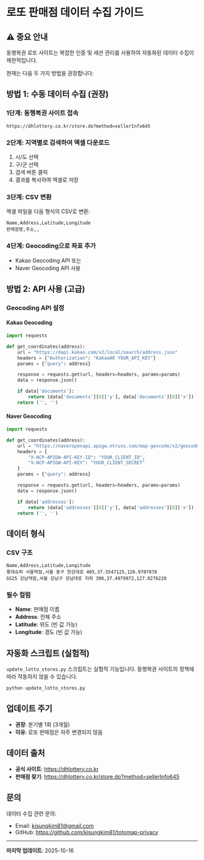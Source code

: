 # 로또 판매점 데이터 수집 가이드

## ⚠️ 중요 안내

동행복권 로또 사이트는 복잡한 인증 및 세션 관리를 사용하여 자동화된 데이터 수집이 제한적입니다.

현재는 다음 두 가지 방법을 권장합니다:

## 방법 1: 수동 데이터 수집 (권장)

### 1단계: 동행복권 사이트 접속
```
https://dhlottery.co.kr/store.do?method=sellerInfo645
```

### 2단계: 지역별로 검색하여 엑셀 다운로드
1. 시/도 선택
2. 구/군 선택
3. 검색 버튼 클릭
4. 결과를 복사하여 엑셀로 저장

### 3단계: CSV 변환
엑셀 파일을 다음 형식의 CSV로 변환:
```csv
Name,Address,Latitude,Longitude
판매점명,주소,,
```

### 4단계: Geocoding으로 좌표 추가
- Kakao Geocoding API 또는
- Naver Geocoding API 사용

## 방법 2: API 사용 (고급)

### Geocoding API 설정

#### Kakao Geocoding
```python
import requests

def get_coordinates(address):
    url = "https://dapi.kakao.com/v2/local/search/address.json"
    headers = {"Authorization": "KakaoAK YOUR_API_KEY"}
    params = {"query": address}

    response = requests.get(url, headers=headers, params=params)
    data = response.json()

    if data['documents']:
        return (data['documents'][0]['y'], data['documents'][0]['x'])
    return ('', '')
```

#### Naver Geocoding
```python
import requests

def get_coordinates(address):
    url = "https://naveropenapi.apigw.ntruss.com/map-geocode/v2/geocode"
    headers = {
        "X-NCP-APIGW-API-KEY-ID": "YOUR_CLIENT_ID",
        "X-NCP-APIGW-API-KEY": "YOUR_CLIENT_SECRET"
    }
    params = {"query": address}

    response = requests.get(url, headers=headers, params=params)
    data = response.json()

    if data['addresses']:
        return (data['addresses'][0]['y'], data['addresses'][0]['x'])
    return ('', '')
```

## 데이터 형식

### CSV 구조
```csv
Name,Address,Latitude,Longitude
롯데슈퍼 서울역점,서울 중구 한강대로 405,37.5547125,126.9707878
GS25 강남역점,서울 강남구 강남대로 지하 396,37.4979972,127.0276228
```

### 필수 컬럼
- **Name**: 판매점 이름
- **Address**: 전체 주소
- **Latitude**: 위도 (빈 값 가능)
- **Longitude**: 경도 (빈 값 가능)

## 자동화 스크립트 (실험적)

`update_lotto_stores.py` 스크립트는 실험적 기능입니다.
동행복권 사이트의 정책에 따라 작동하지 않을 수 있습니다.

```bash
python update_lotto_stores.py
```

## 업데이트 주기

- **권장**: 분기별 1회 (3개월)
- **이유**: 로또 판매점은 자주 변경되지 않음

## 데이터 출처

- **공식 사이트**: https://dhlottery.co.kr
- **판매점 찾기**: https://dhlottery.co.kr/store.do?method=sellerInfo645

## 문의

데이터 수집 관련 문의:
- Email: kisungkim81@gmail.com
- GitHub: https://github.com/kisungkim81/totomap-privacy

---

**마지막 업데이트**: 2025-10-16
